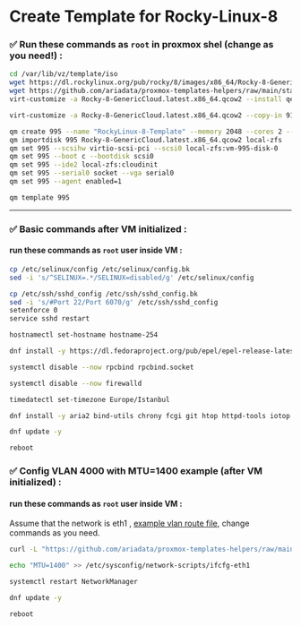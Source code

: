# Create Template for Rocky-Linux-8

### ✅ Run these commands as `root` in proxmox shel (change as you need!) :
```sh
cd /var/lib/vz/template/iso
wget https://dl.rockylinux.org/pub/rocky/8/images/x86_64/Rocky-8-GenericCloud.latest.x86_64.qcow2
wget https://github.com/ariadata/proxmox-templates-helpers/raw/main/static/91-RockyLinux8.cfg 91-RockyLinux.cfg
virt-customize -a Rocky-8-GenericCloud.latest.x86_64.qcow2 --install qemu-guest-agent,nano,sudo,rsync

virt-customize -a Rocky-8-GenericCloud.latest.x86_64.qcow2 --copy-in 91-RockyLinux.cfg:/etc/cloud/cloud.cfg.d/

qm create 995 --name "RockyLinux-8-Template" --memory 2048 --cores 2 --net0 virtio,bridge=vmbr1
qm importdisk 995 Rocky-8-GenericCloud.latest.x86_64.qcow2 local-zfs
qm set 995 --scsihw virtio-scsi-pci --scsi0 local-zfs:vm-995-disk-0
qm set 995 --boot c --bootdisk scsi0
qm set 995 --ide2 local-zfs:cloudinit
qm set 995 --serial0 socket --vga serial0
qm set 995 --agent enabled=1

qm template 995

```
---

### ✅ Basic commands after VM initialized :
#### run these commands as `root` user inside VM :
```sh
cp /etc/selinux/config /etc/selinux/config.bk
sed -i 's/^SELINUX=.*/SELINUX=disabled/g' /etc/selinux/config

cp /etc/ssh/sshd_config /etc/ssh/sshd_config.bk
sed -i 's/#Port 22/Port 6070/g' /etc/ssh/sshd_config
setenforce 0
service sshd restart

hostnamectl set-hostname hostname-254

dnf install -y https://dl.fedoraproject.org/pub/epel/epel-release-latest-8.noarch.rpm

systemctl disable --now rpcbind rpcbind.socket

systemctl disable --now firewalld

timedatectl set-timezone Europe/Istanbul

dnf install -y aria2 bind-utils chrony fcgi git htop httpd-tools iotop iperf3 lsof net-tools nmap numactl poppler-utils sysstat traceroute unzip wget yum-utils zip curl nano sqlite p7zip ca-certificates

dnf update -y

reboot

```

### ✅ Config VLAN 4000 with MTU=1400 example (after VM initialized) :
#### run these commands as `root` user inside VM :

Assume that the network is eth1 , [example vlan route file](https://github.com/ariadata/proxmox-templates-helpers/blob/main/static/rockt8-example-route-eth1), change commands as you need.

```sh
curl -L "https://github.com/ariadata/proxmox-templates-helpers/raw/main/static/rockt8-example-route-eth1" -o /etc/sysconfig/network-scripts/route-eth1

echo "MTU=1400" >> /etc/sysconfig/network-scripts/ifcfg-eth1

systemctl restart NetworkManager

dnf update -y

reboot

```